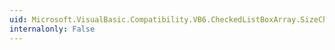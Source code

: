 ```yaml
---
uid: Microsoft.VisualBasic.Compatibility.VB6.CheckedListBoxArray.SizeChanged
internalonly: False
---
```

